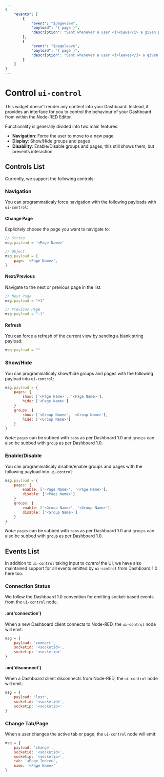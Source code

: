 ```yaml
---
{
    "events": [
        {
            "event": "$pageview",
            "payload": "{ page }",
            "description": "Sent whenever a user <i>views</i> a given page on the Dashboard"
        },
        {
            "event": "$pageleave",
            "payload": "{ page }",
            "description": "Sent whenever a user <i>leaves</i> a given page on the Dashboard"
        }
    ]
}
---
```


<script setup>
    import EventsList from '../../components/EventsList.vue'
</script>

# Control `ui-control`

This widget doesn't render any content into your Dashboard. Instead, it provides an interface for you to control the behaviour of your Dashboard from within the Node-RED Editor.

Functionality is generally divided into two main features:

- **Navigation**: Force the user to move to a new page
- **Display**: Show/Hide groups and pages
- **Disability**: Enable/Disable groups and pages, this still shows them, but prevents interaction

## Controls List

Currently, we support the following controls:

### Navigation

You can programmaticaly force navigation with the following payloads with `ui-control`:

#### Change Page

Explicitely choose the page you want to navigate to:

```js
// String
msg.payload = '<Page Name>'

// Object
msg.payload = {
    page: '<Page Name>',
}
```

#### Next/Previous

Navigate to the next or previous page in the list:

```js
// Next Page
msg.payload = "+1"

// Previous Page
msg.payload = "-1"
```

#### Refresh

You can force a refresh of the current view by sending a blank string payload:

```js
msg.payload = ""
```

### Show/Hide

You can programmaticaly show/hide groups and pages with the following payload into `ui-control`:

```js
msg.payload = {
    pages: {
        show: ['<Page Name>', '<Page Name>'],
        hide: ['<Page Name>']
    }
    groups: {
        show: ['<Group Name>', '<Group Name>'],
        hide: ['<Group Name>']
    }
}
```

_Note:_ `pages` can be subbed with `tabs` as per Dashboard 1.0 and `groups` can also be subbed with `group` as per Dashboard 1.0.

### Enable/Disable

You can programmaticaly disable/enable groups and pages with the following payload into `ui-control`:

```js
msg.payload = {
    pages: {
        enable: ['<Page Name>', '<Page Name>'],
        disable: ['<Page Name>']
    }
    groups: {
        enable: ['<Group Name>', '<Group Name>'],
        disable: ['<Group Name>']
    }
}
```

_Note:_ `pages` can be subbed with `tabs` as per Dashboard 1.0 and `groups` can also be subbed with `group` as per Dashboard 1.0.

## Events List

In addition to `ui-control` taking input to _control_ the UI, we have also maintained support for all events emitted by `ui-control` from Dashboard 1.0 here too.

### Connection Status

We follow the Dashboard 1.0 convention for emitting socket-based events from the `ui-control` node.

#### .on('connection')

When a new Dashboard client connects to Node-RED, the `ui-control` node will emit:

```js
msg = {
    payload: 'connect',
    socketid: '<socketid>',
    socketip: '<socketip>'
}
```

#### .on('disconnect')

When a Dashboard client disconnects from Node-RED, the `ui-control` node will emit:

```js
msg = {
    payload: 'lost',
    socketid: '<socketid>',
    socketip: '<socketip>'
}
```

### Change Tab/Page

When a user changes the active tab or page, the `ui-control` node will emit:

```js
msg = {
    payload: 'change',
    socketid: '<socketid>',
    socketip: '<socketip>',
    tab: '<Page Index>',
    name: '<Page Name>'
}
```